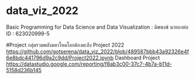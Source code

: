 # data_viz_2022
Basic Programming for Data Science and Data Visualization : ดิษพงษ์ นาทองห่อ ID : 623020999-5

#Project กลุ่มรวมพลังมหาโหดโลกต้องตะลึง
Project 2022 https://github.com/gotserena/data_viz_2022/blob/489587bbb43a92326e4f6e8bdc441796d9a2c9dd/Project2022.ipynb
Dashboard Project https://datastudio.google.com/reporting/f8ab3c00-37c7-4b7a-b11d-5158d236b145
